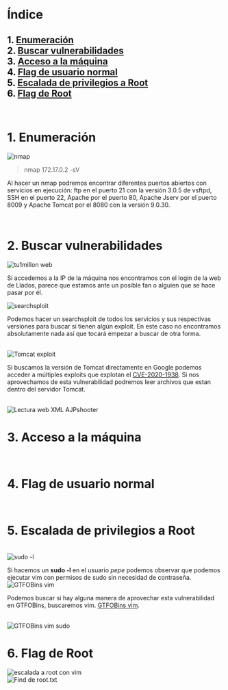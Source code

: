 # **Índice**

<span style="color:black;">1. [ Enumeración](#Enumeración)</span><br>
<span style="color:black;">2. [ Buscar vulnerabilidades](#Vulnerabilidades)</span><br>
<span style="color:black;">3. [ Acceso a la máquina](#acceso1)</span><br>
<span style="color:black;">4. [ Flag de usuario normal](#Flag1)</span><br>
<span style="color:black;">5. [ Escalada de privilegios a Root](#Escalada)</span><br>
<span style="color:black;">6. [ Flag de Root](#flag-root)</span><br>
---

<br>




<h1 name="Enumeración">1. Enumeración</h1>

<img src="https://github.com/Dani-ITB24/Proyecto-Final/raw/Grupo5(Eloi-Alan-Fernando-Jose-Zome%C3%B1o)/Assets/A06%20-%20Componentes%20desactualizados/Img/nmap.png" alt="nmap">

> nmap 172.17.0.2 -sV

Al hacer un nmap podremos encontrar diferentes puertos abiertos con servicios en ejecución: ftp en el puerto 21 con la versión 3.0.5 de vsftpd, SSH en el puerto 22, Apache por el puerto 80, Apache Jserv por el puerto 8009 y Apache Tomcat por el 8080 con la versión 9.0.30.

<br>

<h1 name="Vulnerabilidades">2. Buscar vulnerabilidades</h1>
<img src="https://github.com/Dani-ITB24/Proyecto-Final/raw/Grupo5(Eloi-Alan-Fernando-Jose-Zome%C3%B1o)/Assets/A06%20-%20Componentes%20desactualizados/Img/tu1millon-web.png" alt="tu1millon web">

Si accedemos a la IP de la máquina nos encontramos con el login de la web de Llados, parece que estamos ante un posible fan o alguien que se hace pasar por él.
<br>

<img src="https://github.com/Dani-ITB24/Proyecto-Final/raw/Grupo5(Eloi-Alan-Fernando-Jose-Zome%C3%B1o)/Assets/A06%20-%20Componentes%20desactualizados/Img/searchsploit.png" alt="searchsploit">

Podemos hacer un searchsploit de todos los servicios y sus respectivas versiones para buscar si tienen algún exploit. En este caso no encontramos absolutamente nada así que tocará empezar a buscar de otra forma.

<br>

<img src="https://github.com/Dani-ITB24/Proyecto-Final/raw/Grupo5(Eloi-Alan-Fernando-Jose-Zome%C3%B1o)/Assets/A06%20-%20Componentes%20desactualizados/Img/buscartomcatexploit.png" alt="Tomcat exploit">

Si buscamos la versión de Tomcat directamente en Google podemos acceder a múltiples exploits que explotan el [CVE-2020-1938](https://github.com/00theway/Ghostcat-CNVD-2020-10487).
Si nos aprovechamos de esta vulnerabilidad podremos leer archivos que estan dentro del servidor Tomcat.

<br>

<img src="https://github.com/Dani-ITB24/Proyecto-Final/raw/Grupo5(Eloi-Alan-Fernando-Jose-Zome%C3%B1o)/Assets/A06%20-%20Componentes%20desactualizados/Img/lecturaweb_xml.png" alt="Lectura web XML AJPshooter">


<h1 name="acceso1">3. Acceso a la máquina</h1>


<br>

<h1 name="Flag1">4. Flag de usuario normal</h1>



<br>

<h1 name="Escalada">5. Escalada de privilegios a Root</h1>
<br>
<img src="https://github.com/Dani-ITB24/Proyecto-Final/raw/Grupo5(Eloi-Alan-Fernando-Jose-Zome%C3%B1o)/Assets/A06%20-%20Componentes%20desactualizados/Img/sudo-l.png" alt="sudo -l">

Si hacemos un **sudo -l** en el usuario *pepe* podemos observar que podemos ejecutar vim con permisos de sudo sin necesidad de contraseña.
<br>
<img src="https://github.com/Dani-ITB24/Proyecto-Final/raw/Grupo5(Eloi-Alan-Fernando-Jose-Zome%C3%B1o)/Assets/A06%20-%20Componentes%20desactualizados/Img/gtfobins_vim.png" alt="GTFOBins vim">

Podemos buscar si hay alguna manera de aprovechar esta vulnerabilidad en GTFOBins, buscaremos vim. [GTFOBins vim](https://gtfobins.github.io/gtfobins/vim/).

<br>
<img src="https://github.com/Dani-ITB24/Proyecto-Final/raw/Grupo5(Eloi-Alan-Fernando-Jose-Zome%C3%B1o)/Assets/A06%20-%20Componentes%20desactualizados/Img/gtfobins_vim_sudo.png" alt="GTFOBins vim sudo">


<br>
<h1 name="flag-root">6. Flag de Root</h1>
<img src="https://github.com/Dani-ITB24/Proyecto-Final/raw/Grupo5(Eloi-Alan-Fernando-Jose-Zome%C3%B1o)/Assets/A06%20-%20Componentes%20desactualizados/Img/escaladaaroot2.png" alt="escalada a root con vim">

<br>

<img src="https://github.com/Dani-ITB24/Proyecto-Final/raw/Grupo5(Eloi-Alan-Fernando-Jose-Zome%C3%B1o)/Assets/A06%20-%20Componentes%20desactualizados/Img/findroot.txt.png" alt="Find de root.txt">


